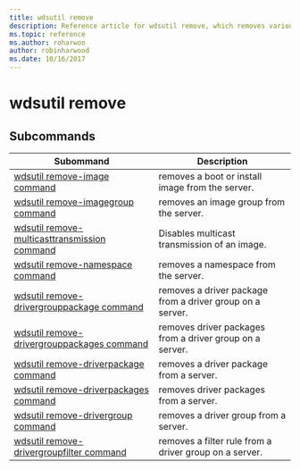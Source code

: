```yaml
---
title: wdsutil remove
description: Reference article for wdsutil remove, which removes various driver-related information.
ms.topic: reference
ms.author: roharwoo
author: robinharwood
ms.date: 10/16/2017
---
```


# wdsutil remove



## Subcommands
|Subommand|Description|
|-------|--------|
|[wdsutil remove-image command](wdsutil-remove-image.md)|removes a boot or install image from the server.|
|[wdsutil remove-imagegroup command](wdsutil-remove-imagegroup.md)|removes an image group from the server.|
|[wdsutil remove-multicasttransmission command](wdsutil-remove-multicasttransmission.md)|Disables multicast transmission of an image.|
|[wdsutil remove-namespace command](wdsutil-remove-namespace.md)|removes a namespace from the server.|
|[wdsutil remove-drivergrouppackage command](wdsutil-remove-drivergrouppackage.md)|removes a driver package from a driver group on a server.|
|[wdsutil remove-drivergrouppackages command](wdsutil-remove-drivergrouppackages.md)|removes driver packages from a driver group on a server.|
|[wdsutil remove-driverpackage command](wdsutil-remove-driverpackage.md)|removes a driver package from a server.|
|[wdsutil remove-driverpackages command](wdsutil-remove-driverpackages.md)|removes driver packages from a server.|
|[wdsutil remove-drivergroup command](wdsutil-remove-drivergroup.md)|removes a driver group from a server.|
|[wdsutil remove-drivergroupfilter command](wdsutil-remove-drivergroupfilter.md)|removes a filter rule from a driver group on a server.|
